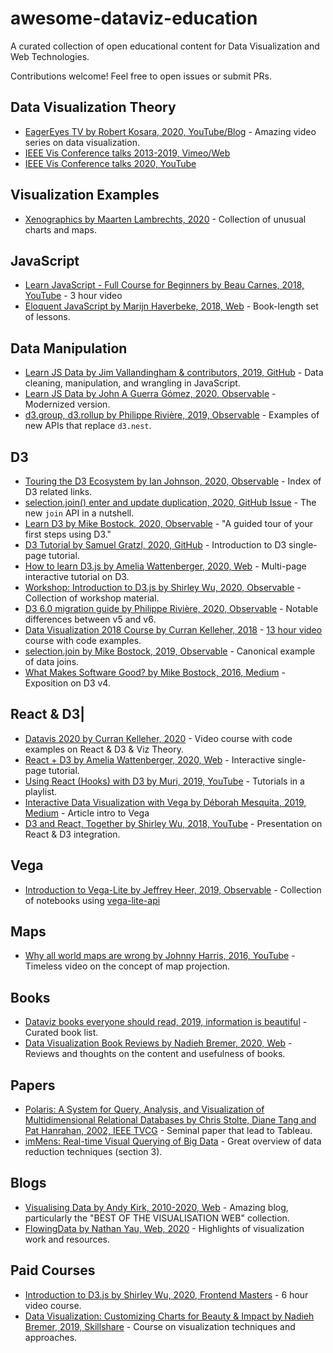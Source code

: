# awesome-dataviz-education
A curated collection of open educational content for Data Visualization and Web Technologies.

Contributions welcome! Feel free to open issues or submit PRs.

## Data Visualization Theory
 * [EagerEyes TV by Robert Kosara, 2020, YouTube/Blog](https://eagereyes.org/tag/eagereyes-tv) - Amazing video series on data visualization.
 * [IEEE Vis Conference talks 2013-2019, Vimeo/Web](https://jamesscottbrown.github.io/vis-videos/index.html)
 * [IEEE Vis Conference talks 2020, YouTube](https://www.youtube.com/channel/UCBJDy-9NtG3Db0YcuqNugiw)
 
## Visualization Examples
 * [Xenographics by Maarten Lambrechts, 2020](https://xeno.graphics/) - Collection of unusual charts and maps.

## JavaScript
 * [Learn JavaScript - Full Course for Beginners by Beau Carnes, 2018, YouTube](https://www.youtube.com/watch?time_continue=6&v=PkZNo7MFNFg) - 3 hour video
 * [Eloquent JavaScript by Marijn Haverbeke, 2018, Web](https://eloquentjavascript.net/) - Book-length set of lessons.

## Data Manipulation
 * [Learn JS Data by Jim Vallandingham & contributors, 2019, GitHub](http://learnjsdata.com/index.html) - Data cleaning, manipulation, and wrangling in JavaScript.
 * [Learn JS Data by John A Guerra Gómez, 2020, Observable](https://observablehq.com/collection/@berkeleyvis/learn-js-data) - Modernized version.
 * [d3.group, d3.rollup by Philippe Rivière, 2019, Observable](https://observablehq.com/@d3/d3-group) - Examples of new APIs that replace `d3.nest`.

## D3
 * [Touring the D3 Ecosystem by Ian Johnson, 2020, Observable](https://observablehq.com/@enjalot/touring-the-d3-ecosystem) - Index of D3 related links.
 * [selection.join() enter and update duplication, 2020, GitHub Issue](https://github.com/d3/d3-selection/issues/260) - The new `join` API in a nutshell.
 * [Learn D3 by Mike Bostock, 2020, Observable](https://observablehq.com/collection/@d3/learn-d3) - "A guided tour of your first steps using D3."
 * [D3 Tutorial by Samuel Gratzl, 2020, GitHub](https://github.com/sgratzl/d3tutorial) - Introduction to D3 single-page tutorial.
 * [How to learn D3.js by Amelia Wattenberger, 2020, Web](https://wattenberger.com/blog/d3) - Multi-page interactive tutorial on D3.
 * [Workshop: Introduction to D3.js by Shirley Wu, 2020, Observable](https://observablehq.com/collection/@sxywu/introduction-to-d3-js) - Collection of workshop material.
 * [D3 6.0 migration guide by Philippe Rivière, 2020, Observable](https://observablehq.com/@d3/d3v6-migration-guide) - Notable differences between v5 and v6.
 * [Data Visualization 2018 Course by Curran Kelleher, 2018](https://curran.github.io/dataviz-course-2018/) - [13 hour video](https://www.youtube.com/watch?v=_8V5o2UHG0E) course with code examples.
 * [selection.join by Mike Bostock, 2019, Observable](https://observablehq.com/@d3/selection-join) - Canonical example of data joins.
 * [What Makes Software Good? by Mike Bostock, 2016, Medium](https://medium.com/@mbostock/what-makes-software-good-943557f8a488) - Exposition on D3 v4.

## React & D3|
 * [Datavis 2020 by Curran Kelleher, 2020](https://datavis.tech/datavis-2020/) - Video course with code examples on React & D3 & Viz Theory.
 * [React + D3 by Amelia Wattenberger, 2020, Web](https://wattenberger.com/blog/react-and-d3) - Interactive single-page tutorial.
 * [Using React (Hooks) with D3 by Muri, 2019, YouTube](https://www.youtube.com/playlist?list=PLDZ4p-ENjbiPo4WH7KdHjh_EMI7Ic8b2B) - Tutorials in a playlist.
 * [Interactive Data Visualization with Vega by Déborah Mesquita, 2019, Medium](https://towardsdatascience.com/interactive-data-visualization-with-vega-ab09e2843d54) - Article intro to Vega
 * [D3 and React, Together by Shirley Wu, 2018, YouTube](https://www.youtube.com/watch?v=zXBdNDnqV2Q) - Presentation on React & D3 integration.

## Vega
 * [Introduction to Vega-Lite by Jeffrey Heer, 2019, Observable](https://observablehq.com/@uwdata/introduction-to-vega-lite) - Collection of notebooks using [vega-lite-api](https://vega.github.io/vega-lite-api/)

## Maps
 * [Why all world maps are wrong by Johnny Harris, 2016, YouTube](https://www.youtube.com/watch?v=kIID5FDi2JQ) - Timeless video on the concept of map projection.

## Books
 * [Dataviz books everyone should read, 2019, information is beautiful](https://informationisbeautiful.net/visualizations/dataviz-books/) - Curated book list.
 * [Data Visualization Book Reviews by Nadieh Bremer, 2020, Web](https://www.visualcinnamon.com/resources/learning-data-visualization/books) - Reviews and thoughts on the content and usefulness of books.

## Papers
 * [Polaris: A System for Query, Analysis, and Visualization of Multidimensional Relational Databases by
Chris Stolte, Diane Tang and Pat Hanrahan, 2002, IEEE TVCG](https://graphics.stanford.edu/papers/polaris_extended/polaris.pdf) - Seminal paper that lead to Tableau.
 * [imMens: Real-time Visual Querying of Big Data](https://sfu-db.github.io/cmpt884-fall16/Papers/immens.pdf) - Great overview of data reduction techniques (section 3).

## Blogs
 * [Visualising Data by Andy Kirk, 2010-2020, Web](https://www.visualisingdata.com/blog/) - Amazing blog, particularly the "BEST OF THE VISUALISATION WEB" collection.
 * [FlowingData by Nathan Yau, Web, 2020](https://flowingdata.com/) - Highlights of visualization work and resources.

## Paid Courses
 * [Introduction to D3.js by Shirley Wu, 2020, Frontend Masters](https://frontendmasters.com/courses/d3/) - 6 hour video course.
 * [Data Visualization: Customizing Charts for Beauty & Impact by Nadieh Bremer, 2019, Skillshare](https://www.skillshare.com/classes/Data-Visualization-Customizing-Charts-for-Beauty-Impact/84030568) - Course on visualization techniques and approaches.
